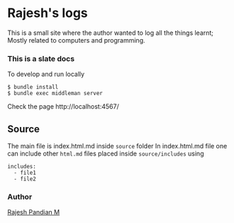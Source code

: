 # Rajesh's logs

This is a small site where the author wanted to log all the things
learnt; Mostly related to computers and programming.

### This is a slate docs

To develop and run locally

```
$ bundle install
$ bundle exec middleman server
```
Check the page http://localhost:4567/

## Source
The main file is index.html.md inside `source` folder
In index.html.md file one can include other `html.md` files placed
inside `source/includes` using

```
includes:
  - file1
  - file2
```


### Author
[Rajesh Pandian M](https://mrprajesh.github.io)
